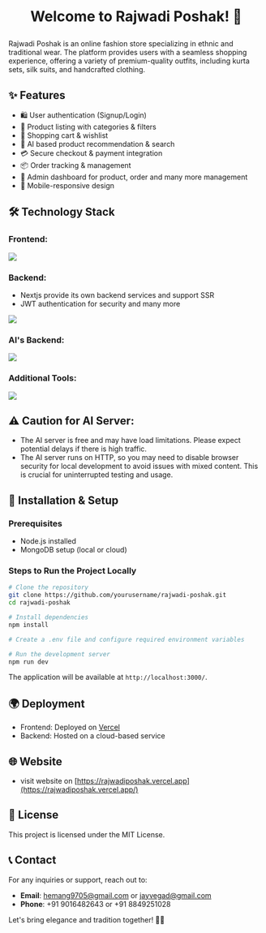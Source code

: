 # <p align="center">Welcome to Rajwadi Poshak! 👗</p>

Rajwadi Poshak is an online fashion store specializing in ethnic and traditional wear. The platform provides users with a seamless shopping experience, offering a variety of premium-quality outfits, including kurta sets, silk suits, and handcrafted clothing.

## ✨ Features
- 🛍️ User authentication (Signup/Login)
- 👗 Product listing with categories & filters
- 🛒 Shopping cart & wishlist
- 📱 AI based product recommendation & search
- 💳 Secure checkout & payment integration
- 📦 Order tracking & management
- 🏢 Admin dashboard for product, order and many more management
- 📱 Mobile-responsive design

## 🛠 Technology Stack

### Frontend:
<img src="https://skillicons.dev/icons?i=nextjs,ts,tailwind"/>

### Backend:
- Nextjs provide its own backend services and support SSR
- JWT authentication for security and many more
<img src="https://skillicons.dev/icons?i=nextjs,mongodb"/>

### AI's Backend:
<img src="https://skillicons.dev/icons?i=python,flask"/>

### Additional Tools:
<img src="https://skillicons.dev/icons?i=vercel"/>

## ⚠️ Caution for AI Server:
- The AI server is free and may have load limitations. Please expect potential delays if there is high traffic.
- The AI server runs on HTTP, so you may need to disable browser security for local development to avoid issues with mixed content. This is crucial for uninterrupted testing and usage.

## 🚀 Installation & Setup

### Prerequisites
- Node.js installed
- MongoDB setup (local or cloud)

### Steps to Run the Project Locally
```bash
# Clone the repository
git clone https://github.com/yourusername/rajwadi-poshak.git
cd rajwadi-poshak

# Install dependencies
npm install

# Create a .env file and configure required environment variables

# Run the development server
npm run dev
```
The application will be available at `http://localhost:3000/`.

## 🌍 Deployment
- Frontend: Deployed on [Vercel](https://rajwadiposhak.vercel.app/)
- Backend: Hosted on a cloud-based service

## 🌐 Website
- visit website on [https://rajwadiposhak.vercel.app](https://rajwadiposhak.vercel.app/)

## 📜 License
This project is licensed under the MIT License.

## 📞 Contact
For any inquiries or support, reach out to:
- **Email**: hemang9705@gmail.com or jayvegad@gmail.com
- **Phone**: +91 9016482643 or +91 8849251028

Let's bring elegance and tradition together! 👗✨
